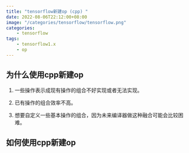 ```yaml
---
title: "tensorflow新建op (cpp) "
date: 2022-08-06T22:12:00+08:00
image: "/categories/tensorflow/tensorflow.png"
categories:
    - tensorflow
tags:
    - tensorflow1.x
    - op
---
```


## 为什么使用cpp新建op

1. 一些操作表示成现有操作的组合不好实现或者无法实现。

2. 已有操作的组合效率不高。

3. 想要自定义一些基本操作的组合，因为未来编译器做这种融合可能会比较困难。

## 如何使用cpp新建op

